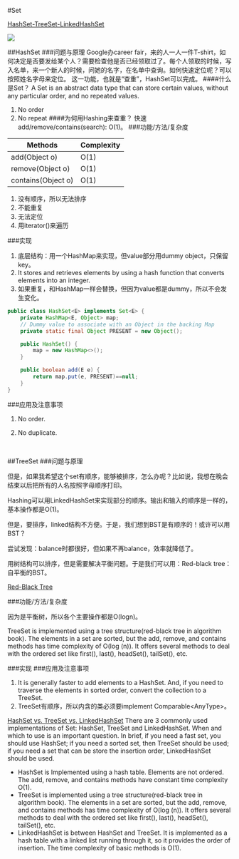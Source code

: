 #Set

[HashSet-TreeSet-LinkedHashSet](http://www.programcreek.com/2013/03/hashset-vs-treeset-vs-linkedhashset/)

![](http://www.programcreek.com/wp-content/uploads/2009/02/java-collection-hierarchy.jpeg)



##HashSet
###问题与原理
Google办career fair，来的人一人一件T-shirt，如何决定是否要发给某个人？需要检查他是否已经领取过了。每个人领取的时候，写入名单，来一个新人的时候，问她的名字，在名单中查询。如何快速定位呢？可以按照姓名字母来定位。
这一功能，也就是“查重”，HashSet可以完成。
####什么是Set？
A Set is an abstract data type that can store certain values, without any particular order, and no repeated values.
1. No order
2. No repeat
####为何用Hashing来查重？
快速add/remove/contains(search): O(1)。
###功能/方法/复杂度

| Methods            | Complexity |
| ------------------ | ---------- |
| add(Object o)      | O(1)       |
| remove(Object o)   | O(1)       |
| contains(Object o) | O(1)       |

1. 没有顺序，所以无法排序
2. 不能重复
3. 无法定位
4. 用iterator()来遍历

###实现
1. 底层结构：用一个HashMap来实现，但value部分用dummy object，只保留key。
2. It stores and retrieves elements by using a hash function that converts  elements into an integer.
3. 如果重复，和HashMap一样会替换，但因为value都是dummy，所以不会发生变化。


```java
public class HashSet<E> implements Set<E> {
    private HashMap<E, Object> map;
    // Dummy value to associate with an Object in the backing Map
    private static final Object PRESENT = new Object();

    public HashSet() {
        map = new HashMap<>();
    }

    public boolean add(E e) {
        return map.put(e, PRESENT)==null;
    } 
} 
```
###应用及注意事项

1. No order.

2. No duplicate.

   ​

##TreeSet
###问题与原理

但是，如果我希望这个set有顺序，能够被排序，怎么办呢？比如说，我想在晚会结束以后把所有的人名按照字母顺序打印。

Hashing可以用LinkedHashSet来实现部分的顺序。输出和输入的顺序是一样的，基本操作都是O(1)。

但是，要排序，linked结构不方便。于是，我们想到BST是有顺序的！或许可以用BST？

尝试发现：balance时都很好，但如果不再balance，效率就降低了。

用树结构可以排序，但是需要解决平衡问题。于是我们可以用：Red-black tree：自平衡的BST。

[Red-Black Tree](http://www.geeksforgeeks.org/red-black-tree-set-1-introduction-2/)

###功能/方法/复杂度

因为是平衡树，所以各个主要操作都是O(logn)。

TreeSet is implemented using a tree structure(red-black tree in algorithm book). The elements in a set are sorted, but the add, remove, and contains methods has time complexity of O(log (n)). It offers several methods to deal with the ordered set like first(), last(), headSet(), tailSet(), etc.

###实现
###应用及注意事项

1. It is generally faster to add elements to a HashSet. And, if you need to traverse the elements in sorted order, convert the collection to a TreeSet.
2. TreeSet有顺序，所以内含的类必须要implement Comparable\<AnyType>。

[HashSet vs. TreeSet vs. LinkedHashSet](http://www.programcreek.com/2013/03/hashset-vs-treeset-vs-linkedhashset/)
There are 3 commonly used implementations of Set: HashSet, TreeSet and LinkedHashSet. When and which to use is an important question. In brief, if you need a fast set, you should use HashSet; if you need a sorted set, then TreeSet should be used; if you need a set that can be store the insertion order, LinkedHashSet should be used.

- HashSet is Implemented using a hash table. Elements are not ordered. The add, remove, and contains methods have constant time complexity O(1).
- TreeSet is implemented using a tree structure(red-black tree in algorithm book). The elements in a set are sorted, but the add, remove, and contains methods has time complexity of O(log (n)). It offers several methods to deal with the ordered set like first(), last(), headSet(), tailSet(), etc.
- LinkedHashSet is between HashSet and TreeSet. It is implemented as a hash table with a linked list running through it, so it provides the order of insertion. The time complexity of basic methods is O(1).